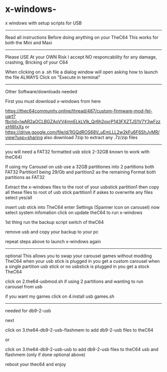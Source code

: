 # x-windows-
x windows with setup scripts for USB

****************************************************************************
Read all instructions Before doing anything on your TheC64
This works for both the Mini and Maxi

*****************************************************************************
Please USE At your OWN Risk
I accept NO responcability for any damage, crashing, Bricking of your C64

When clicking on a .sh file a dialog window will open asking how to launch the file
ALWAYS Click on "Execute in terminal"

*****************************************************************************
Other Software/downloads needed

First you must download x-windows from here

https://thec64community.online/thread/487/custom-firmware-mod-fel-uart?fbclid=IwAR2aOCLBGZAoVV4mnELkLVIk_Qr6h2qxrP143FXZTJS1V7Y3wFzzxHWlxXs
or
https://drive.google.com/file/d/1lGQdROS68V_uEmLLL2w2kFu6F6ShJyMR/view?usp=sharing
also download 
7zip to extract any .7z/zip files
******************************************************************************

you will need a FAT32 formatted usb stick 2-32GB known to work with theC64)

If using my Carousel on usb use a 32GB partitiones into 2 partitions both FAT32
Partition1 being 29/Gb and partition2 as the remaining
Format both partitions as FAT32

Extract the x-windows files to the root of your usbstick partition1
then 
copy all these files to root of usb stick partition1
if askes to overwrite any files select yes/all

insert usb stick into TheC64
enter Settings (Spanner icon on carousel)
now select system infomation
click on update theC64 to run x-windows

1st thing
run the backup script
switch of theC64

remove usb and copy your backup to your pc

repeat steps above to launch x-windows again

************************************************************************************
optional
This allows you to swap your carousel games without modding TheC64
when your usb stick is plugged in you get a custom carousel
when a single partition usb stick or no usbstick is plugged in you get a stock TheC64

click on 2.the64-usbmod.sh if using 2 partitions and wanting to run carousel from usb

if you want my games click on 
4.install usb games.sh
*************************************************************************************


needed for db9-2-usb

next

click on 3.the64-db9-2-usb-flashmem to add db9-2-usb files to theC64

or

click on 3.the64-db9-2-usb-usb to add db9-2-usb files to theC64 usb and flashmem (only if done optional above)

reboot your thec64 and enjoy


